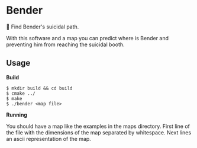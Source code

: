 Bender
======

:robot: Find Bender's suicidal path.

With this software and a map you can predict where is Bender and preventing him from reaching the suicidal booth.

Usage
-----

**Build**
```
$ mkdir build && cd build
$ cmake ../
$ make
$ ./bender <map file> 
```

**Running**

You should have a map like the examples in the maps directory.
First line of the file with the dimensions of the map separated by whitespace.
Next lines an ascii representation of the map.


